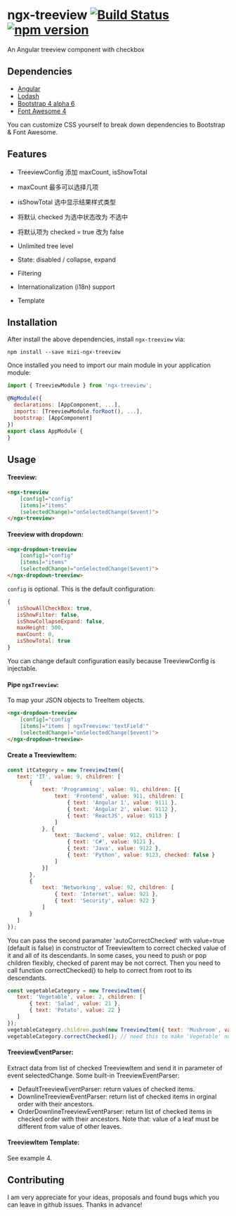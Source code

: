 # ngx-treeview [![Build Status](https://travis-ci.org/leovo2708/ngx-treeview.svg?branch=master)](https://travis-ci.org/leovo2708/ngx-treeview) [![npm version](https://img.shields.io/npm/v/ngx-treeview.svg)](https://www.npmjs.com/package/ngx-treeview)

An Angular treeview component with checkbox

## Dependencies

* [Angular](https://angular.io)
* [Lodash](https://lodash.com)
* [Bootstrap 4 alpha 6](https://v4-alpha.getbootstrap.com)
* [Font Awesome 4](http://fontawesome.io)

You can customize CSS yourself to break down dependencies to Bootstrap & Font Awesome.

## Features

* TreeviewConfig 添加 maxCount, isShowTotal
* maxCount 最多可以选择几项
* isShowTotal 选中显示结果样式类型
* 将默认 checked 为选中状态改为 不选中
* 将默认项为 checked = true 改为 false

* Unlimited tree level
* State: disabled / collapse, expand
* Filtering
* Internationalization (i18n) support
* Template

## Installation

After install the above dependencies, install `ngx-treeview` via:
```shell
npm install --save mizi-ngx-treeview
```
Once installed you need to import our main module in your application module:
```js
import { TreeviewModule } from 'ngx-treeview';

@NgModule({
  declarations: [AppComponent, ...],
  imports: [TreeviewModule.forRoot(), ...],  
  bootstrap: [AppComponent]
})
export class AppModule {
}
```

## Usage

#### Treeview:
```html
<ngx-treeview
    [config]="config"
    [items]="items"
    (selectedChange)="onSelectedChange($event)">
</ngx-treeview>
```

#### Treeview with dropdown:
```html
<ngx-dropdown-treeview
    [config]="config"
    [items]="items"
    (selectedChange)="onSelectedChange($event)">
</ngx-dropdown-treeview>
```

 `config` is optional. This is the default configuration:
 ```js
 {
    isShowAllCheckBox: true,
    isShowFilter: false,
    isShowCollapseExpand: false,
    maxHeight: 500,
    maxCount: 0,
    isShowTotal: true
}
```
You can change default configuration easily because TreeviewConfig is injectable.

#### Pipe `ngxTreeview`:
To map your JSON objects to TreeItem objects.
```html
<ngx-dropdown-treeview
    [config]="config"
    [items]="items | ngxTreeview:'textField'"
    (selectedChange)="onSelectedChange($event)">
</ngx-dropdown-treeview>
```

#### Create a TreeviewItem:
 ```js
 const itCategory = new TreeviewItem({
    text: 'IT', value: 9, children: [
        {
            text: 'Programming', value: 91, children: [{
                text: 'Frontend', value: 911, children: [
                    { text: 'Angular 1', value: 9111 },
                    { text: 'Angular 2', value: 9112 },
                    { text: 'ReactJS', value: 9113 }
                ]
            }, {
                text: 'Backend', value: 912, children: [
                    { text: 'C#', value: 9121 },
                    { text: 'Java', value: 9122 },
                    { text: 'Python', value: 9123, checked: false }
                ]
            }]
        },
        {
            text: 'Networking', value: 92, children: [
                { text: 'Internet', value: 921 },
                { text: 'Security', value: 922 }
            ]
        }
    ]
});
```

You can pass the second paramater 'autoCorrectChecked' with value=true (default is false) in constructor of TreeviewItem to correct checked value of it and all of its descendants. In some cases, you need to push or pop children flexibly, checked of parent may be not correct. Then you need to call function correctChecked() to help to correct from root to its descendants.
 ```js
const vegetableCategory = new TreeviewItem({
    text: 'Vegetable', value: 2, children: [
        { text: 'Salad', value: 21 },
        { text: 'Potato', value: 22 }
    ]
});
vegetableCategory.children.push(new TreeviewItem({ text: 'Mushroom', value: 23, checked: false }));
vegetableCategory.correctChecked(); // need this to make 'Vegetable' node to change checked value from true to false
 ```

#### TreeviewEventParser:
Extract data from list of checked TreeviewItem and send it in parameter of event selectedChange. Some built-in TreeviewEventParser:
* DefaultTreeviewEventParser: return values of checked items.
* DownlineTreeviewEventParser: return list of checked items in orginal order with their ancestors.
* OrderDownlineTreeviewEventParser: return list of checked items in checked order with their ancestors. Note that: value of a leaf must be different from value of other leaves.

#### TreeviewItem Template:
See example 4.

## Contributing

I am very appreciate for your ideas, proposals and found bugs which you can leave in github issues. Thanks in advance!